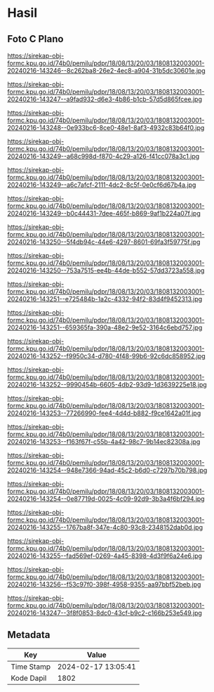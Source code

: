 # Hasil

## Foto C Plano

https://sirekap-obj-formc.kpu.go.id/74b0/pemilu/pdpr/18/08/13/20/03/1808132003001-20240216-143246--8c262ba8-26e2-4ec8-a904-31b5dc30601e.jpg

https://sirekap-obj-formc.kpu.go.id/74b0/pemilu/pdpr/18/08/13/20/03/1808132003001-20240216-143247--a9fad932-d6e3-4b86-b1cb-57d5d865fcee.jpg

https://sirekap-obj-formc.kpu.go.id/74b0/pemilu/pdpr/18/08/13/20/03/1808132003001-20240216-143248--0e933bc6-8ce0-48e1-8af3-4932c83b64f0.jpg

https://sirekap-obj-formc.kpu.go.id/74b0/pemilu/pdpr/18/08/13/20/03/1808132003001-20240216-143249--a68c998d-f870-4c29-a126-f41cc078a3c1.jpg

https://sirekap-obj-formc.kpu.go.id/74b0/pemilu/pdpr/18/08/13/20/03/1808132003001-20240216-143249--a6c7afcf-2111-4dc2-8c5f-0e0cf6d67b4a.jpg

https://sirekap-obj-formc.kpu.go.id/74b0/pemilu/pdpr/18/08/13/20/03/1808132003001-20240216-143249--b0c44431-7dee-465f-b869-9af1b224a07f.jpg

https://sirekap-obj-formc.kpu.go.id/74b0/pemilu/pdpr/18/08/13/20/03/1808132003001-20240216-143250--5f4db94c-44e6-4297-8601-69fa3f59775f.jpg

https://sirekap-obj-formc.kpu.go.id/74b0/pemilu/pdpr/18/08/13/20/03/1808132003001-20240216-143250--753a7515-ee4b-44de-b552-57dd3723a558.jpg

https://sirekap-obj-formc.kpu.go.id/74b0/pemilu/pdpr/18/08/13/20/03/1808132003001-20240216-143251--e725484b-1a2c-4332-94f2-83d4f9452313.jpg

https://sirekap-obj-formc.kpu.go.id/74b0/pemilu/pdpr/18/08/13/20/03/1808132003001-20240216-143251--659365fa-390a-48e2-9e52-3164c6ebd757.jpg

https://sirekap-obj-formc.kpu.go.id/74b0/pemilu/pdpr/18/08/13/20/03/1808132003001-20240216-143252--f9950c34-d780-4f48-99b6-92c6dc858952.jpg

https://sirekap-obj-formc.kpu.go.id/74b0/pemilu/pdpr/18/08/13/20/03/1808132003001-20240216-143252--9990454b-6605-4db2-93d9-1d3639225e18.jpg

https://sirekap-obj-formc.kpu.go.id/74b0/pemilu/pdpr/18/08/13/20/03/1808132003001-20240216-143253--77266990-fee4-4d4d-b882-f9ce1642a01f.jpg

https://sirekap-obj-formc.kpu.go.id/74b0/pemilu/pdpr/18/08/13/20/03/1808132003001-20240216-143253--f163f67f-c55b-4a42-98c7-9b14ec82308a.jpg

https://sirekap-obj-formc.kpu.go.id/74b0/pemilu/pdpr/18/08/13/20/03/1808132003001-20240216-143254--948e7366-94ad-45c2-b6d0-c7297b70b798.jpg

https://sirekap-obj-formc.kpu.go.id/74b0/pemilu/pdpr/18/08/13/20/03/1808132003001-20240216-143254--0e87719d-0025-4c09-92d9-3b3a4f6bf294.jpg

https://sirekap-obj-formc.kpu.go.id/74b0/pemilu/pdpr/18/08/13/20/03/1808132003001-20240216-143255--1767ba8f-347e-4c80-93c8-2348152dab0d.jpg

https://sirekap-obj-formc.kpu.go.id/74b0/pemilu/pdpr/18/08/13/20/03/1808132003001-20240216-143255--fad569ef-0269-4a45-8398-4d3f9f6a24e6.jpg

https://sirekap-obj-formc.kpu.go.id/74b0/pemilu/pdpr/18/08/13/20/03/1808132003001-20240216-143256--f53c97f0-398f-4958-9355-aa97bbf52beb.jpg

https://sirekap-obj-formc.kpu.go.id/74b0/pemilu/pdpr/18/08/13/20/03/1808132003001-20240216-143247--3f8f0853-8dc0-43cf-b9c2-c166b253e549.jpg


## Metadata

| Key        | Value               |
| ---------- | ------------------- |
| Time Stamp | 2024-02-17 13:05:41 |
| Kode Dapil | 1802                |



